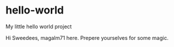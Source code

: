 # hello-world
My little hello world project

Hi Sweedees, magalm71 here. Prepere yourselves for some magic.
